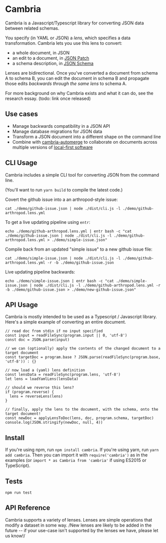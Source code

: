 # Cambria

Cambria is a Javascript/Typescript library for converting JSON data between related schemas.

You specify (in YAML or JSON) a _lens_, which specifies a data transformation. Cambria lets you use this lens to convert:

- a whole document, in JSON
- an edit to a document, in [JSON Patch](http://jsonpatch.com/)
- a schema description, in [JSON Schema](https://json-schema.org/)

Lenses are bidirectional. Once you've converted a document from schema A to schema B, you can edit the document in schema B and propagate those edits _backwards through the same lens_ to schema A.

For more background on why Cambria exists and what it can do, see the research essay. (todo: link once released)

## Use cases

- Manage backwards compatibility in a JSON API
- Manage database migrations for JSON data
- Transform a JSON document into a different shape on the command line
- Combine with [cambria-automerge](https://github.com/inkandswitch/cambria-automerge) to collaborate on documents across multiple versions of [local-first software](https://www.inkandswitch.com/local-first.html)

## CLI Usage

Cambria includes a simple CLI tool for converting JSON from the command line.

(You'll want to run `yarn build` to compile the latest code.)

Covert the github issue into a an arthropod-style issue:

`cat ./demo/github-issue.json | node ./dist/cli.js -l ./demo/github-arthropod.lens.yml`

To get a live updating pipeline using `entr`:

`echo ./demo/github-arthropod.lens.yml | entr bash -c "cat ./demo/github-issue.json | node ./dist/cli.js -l ./demo/github-arthropod.lens.yml > ./demo/simple-issue.json"`

Compile back from an updated "simple issue" to a new github issue file:

`cat ./demo/simple-issue.json | node ./dist/cli.js -l ./demo/github-arthropod.lens.yml -r -b ./demo/github-issue.json`

Live updating pipeline backwards:

`echo ./demo/simple-issue.json | entr bash -c "cat ./demo/simple-issue.json | node ./dist/cli.js -l ./demo/github-arthropod.lens.yml -r -b ./demo/github-issue.json > ./demo/new-github-issue.json"`

## API Usage

Cambria is mostly intended to be used as a Typescript / Javascript library. Here's a simple example of converting an entire document.

```
// read doc from stdin if no input specified
const input = readFileSync(program.input || 0, 'utf-8')
const doc = JSON.parse(input)

// we can (optionally) apply the contents of the changed document to a target document
const targetDoc = program.base ? JSON.parse(readFileSync(program.base, 'utf-8')) : {}

// now load a (yaml) lens definition
const lensData = readFileSync(program.lens, 'utf-8')
let lens = loadYamlLens(lensData)

// should we reverse this lens?
if (program.reverse) {
  lens = reverseLens(lens)
}

// finally, apply the lens to the document, with the schema, onto the target document!
const newDoc = applyLensToDoc(lens, doc, program.schema, targetDoc)
console.log(JSON.stringify(newDoc, null, 4))
```

## Install

If you're using npm, run `npm install cambria`. If you're using yarn, run `yarn add cambria`. Then you can import it with `require('cambria')` as in the examples (or `import * as Cambria from 'cambria'` if using ES2015 or TypeScript).

## Tests

`npm run test`

## API Reference

Cambria supports a variety of lenses. Lenses are simple operations that modify a dataset in some way. /New lenses are likely to be added in the future -- if your use-case isn't supported by the lenses we have, please let us know!/

```

```
